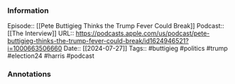 ### Information

Episode:: [[Pete Buttigieg Thinks the Trump Fever Could Break]]
Podcast:: [[The Interview]]
URL:: https://podcasts.apple.com/us/podcast/pete-buttigieg-thinks-the-trump-fever-could-break/id1624946521?i=1000663506660
Date:: [[2024-07-27]]
Tags:: #buttigieg #politics #trump #election24 #harris
#podcast


### Annotations

